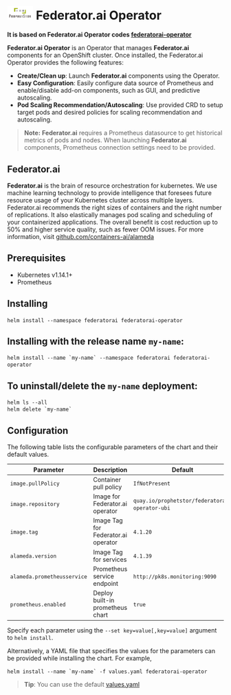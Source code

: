 # <img src="./logo.png" width=60/> Federator.ai Operator
**It is based on Federator.ai Operator codes [federatorai-operator](https://github.com/containers-ai/federatorai-operator)**

**Federator.ai Operator** is an Operator that manages **Federator.ai** components for an OpenShift cluster. Once installed, the Federator.ai Operator provides the following features:
- **Create/Clean up**: Launch **Federator.ai** components using the Operator.
- **Easy Configuration**: Easily configure data source of Prometheus and enable/disable add-on components, such as GUI, and predictive autoscaling.
- **Pod Scaling Recommendation/Autoscaling**: Use provided CRD to setup target pods and desired policies for scaling recommendation and autoscaling.

> **Note:** **Federator.ai** requires a Prometheus datasource to get historical metrics of pods and nodes. When launching **Federator.ai** components, Prometheus connection settings need to be provided.

## Federator.ai

**Federator.ai** is the brain of resource orchestration for kubernetes. We use machine learning technology to provide intelligence that foresees future resource usage of your Kubernetes cluster across multiple layers. Federator.ai recommends the right sizes of containers and the right number of replications. It also elastically manages pod scaling and scheduling of your containerized applications. The overall benefit is cost reduction up to 50% and higher service quality, such as fewer OOM issues. For more information, visit [github.com/containers-ai/alameda](https://github.com/containers-ai/alameda)

## Prerequisites
- Kubernetes v1.14.1+
- Prometheus

## Installing
```
helm install --namespace federatorai federatorai-operator
```

## Installing with the release name `my-name`:
```
helm install --name `my-name` --namespace federatorai federatorai-operator
```

## To uninstall/delete the `my-name` deployment:
```
helm ls --all
helm delete `my-name`
```


## Configuration

The following table lists the configurable parameters of the chart and their default values.

| Parameter                               | Description                                   | Default                                   |
| ----------------------------------------| --------------------------------------------- | ----------------------------------------- |
| `image.pullPolicy`                      | Container pull policy                         | `IfNotPresent`                            |
| `image.repository`                      | Image for Federator.ai operator               | `quay.io/prophetstor/federatorai-operator-ubi` |
| `image.tag`                             | Image Tag for Federator.ai operator           | `4.1.20`                                  |
| `alameda.version`                       | Image Tag for services                        | `4.1.39`                                  |
| `alameda.prometheusservice`             | Prometheus service endpoint                   | `http://pk8s.monitoring:9090`             |
| `prometheus.enabled`                    | Deploy built-in prometheus chart              | `true`                                    |

Specify each parameter using the `--set key=value[,key=value]` argument to `helm install`.

Alternatively, a YAML file that specifies the values for the parameters can be provided while installing the chart. For example,

```shell
helm install --name `my-name` -f values.yaml federatorai-operator
```

> **Tip**: You can use the default [values.yaml](values.yaml)
